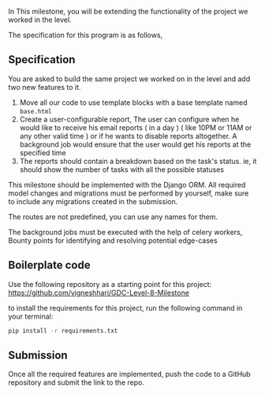 In This milestone, you will be extending the functionality of the project we worked in the level.

The specification for this program is as follows,

## Specification

You are asked to build the same project we worked on in the level and add two new features to it.

1) Move all our code to use template blocks with a base template named `base.html`
2) Create a user-configurable report, The user can configure when he would like to receive his email reports ( in a day ) ( like 10PM or 11AM or any other valid time ) or if he wants to disable reports altogether. A background job would ensure that the user would get his reports at the specified time
3) The reports should contain a breakdown based on the task's status. ie, it should show the number of tasks with all the possible statuses

This milestone should be implemented with the Django ORM. All required model changes and migrations must be performed by yourself, make sure to include any migrations created in the submission.

The routes are not predefined, you can use any names for them.

The background jobs must be executed with the help of celery workers, Bounty points for identifying and resolving potential edge-cases

## Boilerplate code

Use the following repository as a starting point for this project: https://github.com/vigneshhari/GDC-Level-8-Milestone

to install the requirements for this project, run the following command in your terminal:

```bash
pip install -r requirements.txt
```

## Submission

Once all the required features are implemented, push the code to a GitHub repository and submit the link to the repo.
